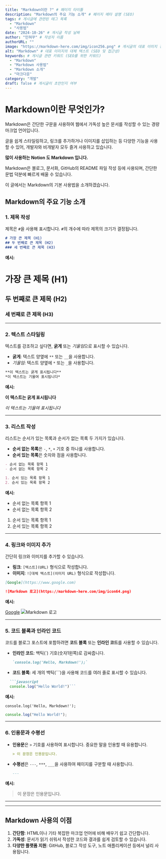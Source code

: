 ```yaml
---
title: "Markdown이란 ?" # 페이지 타이틀
description: "Markdown의 주요 기능 소개" # 페이지 메타 설명 (SEO)
tags: # 게시글에 관련된 태그 목록
  - "Markdown"
  - "사용법"
date: "2024-10-26" # 게시글 작성 날짜
author: "민혀꾸" # 작성자 이름
authorURL: ""
image: "https://markdown-here.com/img/icon256.png" # 게시글의 대표 이미지 경로 (SNS 공유 시 사용 가능)
alt: "Markdown" # 대표 이미지의 대체 텍스트 (SEO 및 접근성)
keywords: # 게시글 관련 키워드 (SEO를 위한 키워드)
  - "Markdown"
  - "Markdown 사용법"
  - "Markdown 소개"
  - "마크다운"
category: "개발"
draft: false # 게시글이 초안인지 여부
---
```


# Markdown이란 무엇인가?

Markdown은 간단한 구문을 사용하여 웹에서 가독성 높은 문서를 작성할 수 있는 경량 마크업 언어입니다.

글을 쉽게 스타일링하고, 링크를 추가하거나 이미지를 삽입하는 등 다양한 기능을 사용할 수 있어, 개발자와 비개발자 모두 즐겨 사용하고 있습니다.

**많이 사용하는 Notion 도 Markdown 입니다.**

Markdown은 블로그, 문서화, GitHub의 README 파일 작성 등에 사용되며, 간단한 문법 덕분에 빠르게 배울 수 있습니다.

이 글에서는 Markdown의 기본 사용법을 소개하겠습니다.


## Markdown의 주요 기능 소개

### 1. 제목 작성

제목은 `#`을 사용해 표시합니다. `#`의 개수에 따라 제목의 크기가 결정됩니다.

```markdown
# 가장 큰 제목 (H1)
## 두 번째로 큰 제목 (H2)
### 세 번째로 큰 제목 (H3)
```

**예시:**
# 가장 큰 제목 (H1)
## 두 번째로 큰 제목 (H2)
### 세 번째로 큰 제목 (H3)
---

### 2. 텍스트 스타일링

텍스트를 강조하고 싶다면, **굵게** 또는 *기울임*으로 표시할 수 있습니다.

- **굵게**: 텍스트 양옆에 `**` 또는 `__`을 사용합니다.
- *기울임*: 텍스트 양옆에 `*` 또는 `_`을 사용합니다.

```markdown
**이 텍스트는 굵게 표시됩니다**
*이 텍스트는 기울여 표시됩니다*
```

**예시:**

**이 텍스트는 굵게 표시됩니다**

*이 텍스트는 기울여 표시됩니다*

---

### 3. 리스트 작성

리스트는 순서가 있는 목록과 순서가 없는 목록 두 가지가 있습니다.

- **순서 없는 목록**은 `-`, `*`, `+` 기호 중 하나를 사용합니다.
- **순서 있는 목록**은 숫자와 점을 사용합니다.

```markdown
- 순서 없는 목록 항목 1
- 순서 없는 목록 항목 2

1. 순서 있는 목록 항목 1
2. 순서 있는 목록 항목 2
```

**예시:**

- 순서 없는 목록 항목 1
- 순서 없는 목록 항목 2

1. 순서 있는 목록 항목 1
2. 순서 있는 목록 항목 2

---

### 4. 링크와 이미지 추가

간단히 링크와 이미지를 추가할 수 있습니다.

- **링크**: `[텍스트](URL)` 형식으로 작성합니다.
- **이미지**: `![대체 텍스트](이미지 URL)` 형식으로 작성합니다.

```markdown
[Google](https://www.google.com)

![Markdown 로고](https://markdown-here.com/img/icon64.png)
```

**예시:**

[Google](https://www.google.com)
![Markdown 로고](https://markdown-here.com/img/icon64.png)

---

### 5. 코드 블록과 인라인 코드

코드를 블로그 포스트에 포함하려면 **코드 블록** 또는 **인라인 코드**를 사용할 수 있습니다.

- **인라인 코드**: 백틱(`) 기호(숫자1왼쪽)로 감싸줍니다.
  ```markdown
  `console.log('Hello, Markdown!');`
  ```
- **코드 블록**: 세 개의 백틱(\`\`\`)을 사용해 코드를 여러 줄로 표시할 수 있습니다.
```markdown  
  ```javascript 
  console.log("Hello World!")```  
```

**예시:**

`console.log('Hello, Markdown!');`

```javascript
console.log("Hello World!");
```
---

### 6. 인용문과 수평선

- **인용문**은 `>` 기호를 사용하여 표시합니다. 중요한 말을 인용할 때 유용합니다.
  ```markdown
  > 이 문장은 인용문입니다.
  ```
  
- **수평선**은 `---`, `***`, `___`을 사용하여 페이지를 구분할 때 사용합니다.
  ```markdown
  ---
  ```

**예시:**

> 이 문장은 인용문입니다.

---

---

## Markdown 사용의 이점

1. **간단함**: HTML이나 기타 복잡한 마크업 언어에 비해 배우기 쉽고 간단합니다.
2. **가독성**: 문서가 읽기 쉬워서 작성한 코드와 결과를 쉽게 검토할 수 있습니다.
3. **다양한 플랫폼 지원**: GitHub, 블로그 작성 도구, 노트 애플리케이션 등에서 널리 사용됩니다.
